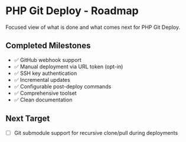 # PHP Git Deploy - Roadmap

Focused view of what is done and what comes next for PHP Git Deploy.

## Completed Milestones
- ✅ GitHub webhook support
- ✅ Manual deployment via URL token (opt-in)
- ✅ SSH key authentication
- ✅ Incremental updates
- ✅ Configurable post-deploy commands
- ✅ Comprehensive toolset
- ✅ Clean documentation

## Next Target
- [ ] Git submodule support for recursive clone/pull during deployments
